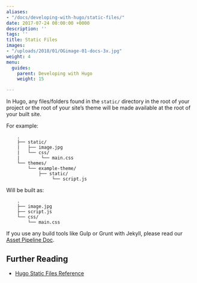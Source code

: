 ```yaml
---
aliases:
- "/docs/developing-with-hugo/static-files/"
date: 2017-07-24 00:00:00 +0000
description: ''
tags: ''
title: Static Files
images:
- "/uploads/2018/01/OGimage-01-docs-3x.jpg"
weight: 4
menu:
  guides:
    parent: Developing with Hugo
    weight: 15

---
```

In Hugo, any files/folders found in the `static/` directory in the root of your project or the root of your site’s theme will be made available at the root of your built site.

For example:
```
	.
	├── static/
	|   ├── image.jpg
	|   └── css/
	|        └── main.css
	└── themes/
	    └── example-theme/
	        ├── static/
	             └── script.js
```

Will be built as:
```
	.
	├── image.jpg
	├── script.js
	└── css/
	    └── main.css
```

If you use any build tools like Gulp or Grunt with Jekyll, please read our [Asset Pipeline Doc][1].

## Further Reading
- [Hugo Static Files Reference](https://gohugo.io/themes/creation#static)

[1]:	/docs/guides/developing-with-hugo/asset-pipeline